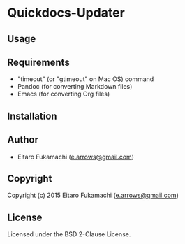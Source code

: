 # Quickdocs-Updater

## Usage

## Requirements

* "timeout" (or "gtimeout" on Mac OS)  command
* Pandoc (for converting Markdown files)
* Emacs (for converting Org files)

## Installation

## Author

* Eitaro Fukamachi (e.arrows@gmail.com)

## Copyright

Copyright (c) 2015 Eitaro Fukamachi (e.arrows@gmail.com)

## License

Licensed under the BSD 2-Clause License.

